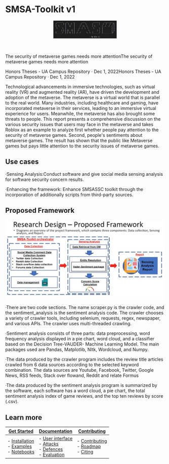 # SMSA-Toolkit v1
<p align="center">
  <img src="docs/images/pic01.png" width="200" title="ART logo">
</p>
<br />



<p align="center">
  <AMGD Toolkit>
</p>
The security of metaverse games needs more attentionThe security of metaverse games needs more attention

Honors Theses - UA Campus Repository · Dec 1, 2022Honors Theses - UA Campus Repository · Dec 1, 2022

Technological advancements in immersive technologies, such as virtual reality (VR) and augmented reality (AR), have driven the development and adoption of the metaverse. The metaverse is a virtual world that is parallel to the real world. Many industries, including healthcare and gaming, have incorporated metaverse in their services, leading to an immersive virtual experience for users. Meanwhile, the metaverse has also brought some threats to people. This report presents a comprehensive discussion on the various security issues that users may face in the metaverse and takes Roblox as an example to analyze first whether people pay attention to the security of metaverse games. Second, people's sentiments about metaverse games. The result has shown that the public like Metaverse games but pays little attention to the security issues of metaverse games.


## Use cases

·Sensing Analysis:Conduct software and give social media sensing analysis for software security concern results.

·Enhancing the framework: Enhance SMSASSC toolkit through the incorporation of additionally scripts from third-party sources.

## Proposed Framework

<p align="center">
  <img src="docs/images/framework.png?raw=true" width="800" title="AMGD logo">
</p>
·There are two code sections. The name scraper.py is the crawler code, and the sentiment_analysis is the sentiment analysis code. The crawler chooses a variety of crawler
tools, including selenium, requests, regex, newspaper, and various APIs. The crawler uses multi-threaded crawling.

·Sentiment analysis consists of three parts: data preprocessing, word frequency analysis displayed in a pie chart, word cloud, and a classifier based on the Decision 
Tree-VAUDER- Machine Learning Model. The main packages used are Pandas, Matplotlib, Nltk, Wordcloud, and Numpy.<br>

·The data produced by the crawler program includes the review title articles crawled from 6 data sources according to the selected keyword combination. The data sources are Youtube, Facebook, Twitter, Google News, RSS feeds, Stack over flowand, Reddit and relate Formus<br>

·The data produced by the sentiment analysis program is summarized by the software, each software has a word cloud, a pie chart, the total sentiment analysis index of 
game reviews, and the top ten reviews by score (.csv).
<br />


## Learn more

| **[Get Started][get-started]**     | **[Documentation][documentation]**     | **[Contributing][contributing]**           |
|-------------------------------------|-------------------------------|-----------------------------------|
| - [Installation][installation]<br>- [Examples][example]<br>- [Notebooks][notebook] | - [User interface][UI]<br>- [Attacks][attacks]<br>- [Defences][defences]<br>- [Evaluation][evaluation]<br> | - [Contributing](CONTRIBUTING.md)<br>- [Roadmap][roadmap]<br>- [Citing][citing] |

[get-started]: https://github.com/xinli2/SMSA-Toolkit/blob/master/docs/Get%20Started
[documentation]: https://github.com/xinli2/SMSA-Toolkit/blob/master/docs/Documentation
[contributing]: https://github.com/xinli2/SMSA-Toolkit/blob/master/docs/Contributing.md
[UI]: https://github.com/xinli2/SMSA-Toolkit/blob/master/docs/user%20interface.md
[attacks]: https://github.com/xinli2/SMSA-Toolkit/blob/master/docs/Attack.md
[defences]: https://github.com/xinli2/SMSA-Toolkit/blob/master/docs/Defence.md
[evaluation]: https://github.com/xinli2/SMSA-Toolkit/blob/master/docs/evaluation.md
[installation]: https://github.com/xinli2/SMSA-Toolkit/blob/master/docs/installation.md
[roadmap]: https://github.com/xinli2/SMSA-Toolkit/blob/master/docs/roadmap.md
[citing]: https://github.com/xinli2/SMSA-Toolkit/blob/master/docs/citing.md
[notebook]: https://github.com/xinli2/SMSA-Toolkit/blob/master/docs/notebook.md
[example]: https://github.com/xinli2/SMSA-Toolkit/blob/master/docs/example.md


